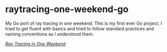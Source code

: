 # raytracing-one-weekend-go

My Go port of ray tracing in one weekend. This is my first ever Go project, I tried to get fluent with basics and tried to follow standard practices and naming conventions as I understood them. 

[_Ray Tracing in One Weekend_](https://raytracing.github.io/books/RayTracingInOneWeekend.html)
